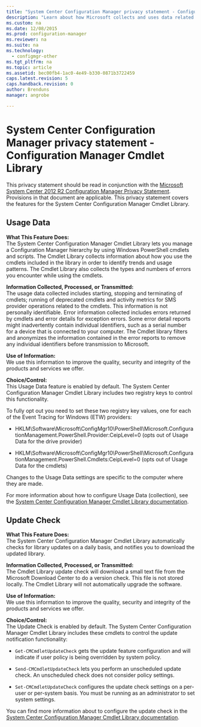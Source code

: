 ```yaml
---
title: "System Center Configuration Manager privacy statement - Configuration Manager Cmdlet Library"
description: "Learn about how Microsoft collects and uses data related to the System Center Configuration Manager Cmdlet Library."
ms.custom: na
ms.date: 12/08/2015
ms.prod: configuration-manager
ms.reviewer: na
ms.suite: na
ms.technology:
  - configmgr-other
ms.tgt_pltfrm: na
ms.topic: article
ms.assetid: bec00fb4-1ac0-4e49-b330-0871b3722459
caps.latest.revision: 5
caps.handback.revision: 0
author: Brendunsmanager: angrobe

---
```

# System Center Configuration Manager privacy statement - Configuration Manager Cmdlet Library
This privacy statement should be read in conjunction with the [Microsoft System Center 2012 R2 Configuration Manager Privacy Statement](hhttp://www.microsoft.com/privacystatement/en-us/SystemCenter2012R2/Default.aspx). Provisions in that document are applicable. This privacy statement covers the features for the System Center Configuration Manager Cmdlet Library.  

## Usage Data  
 **What This Feature Does:**   
The System Center Configuration Manager Cmdlet Library lets you manage a Configuration Manager hierarchy by using Windows PowerShell cmdlets and scripts. The Cmdlet Library collects information about how you use the cmdlets included in the library in order to identify trends and usage patterns.  The Cmdlet Library also collects the types and numbers of errors you encounter while using the cmdlets.  

 **Information Collected, Processed, or Transmitted:**   
The usage data collected includes starting, stopping and terminating of cmdlets; running of deprecated cmdlets and activity metrics for SMS provider operations related to the cmdlets. This information is not personally identifiable.  Error information collected includes errors returned by cmdlets and error details for exception errors. Some error detail reports might inadvertently contain individual identifiers, such as a serial number for a device that is connected to your computer. The Cmdlet library filters and anonymizes the information contained in the error reports to remove any individual identifiers before transmission to Microsoft.  

 **Use of Information:**   
We use this information to improve the quality, security and integrity of the products and services we offer.  

 **Choice/Control:**   
This Usage Data feature is enabled by default. The System Center Configuration Manager Cmdlet Library includes two registry keys to control this functionality.  

 To fully opt out you need to set these two registry key values, one for each of the Event Tracing for Windows (ETW) providers:  

-   HKLM\Software\Microsoft\ConfigMgr10\PowerShell\Microsoft.ConfigurationManagement.PowerShell.Provider:CeipLevel=0 (opts out of Usage Data for the drive provider)  

-   HKLM\Software\Microsoft\ConfigMgr10\PowerShell\Microsoft.ConfigurationManagement.PowerShell.Cmdlets:CeipLevel=0 (opts out of Usage Data for the cmdlets)  

 Changes to the Usage Data settings are specific to the computer where they are made.  

 For more information about how to configure Usage Data (collection), see the [System Center Configuration Manager Cmdlet Library documentation](https://technet.microsoft.com/en-us/library/dn958404.aspx).  

## Update Check  
 **What This Feature Does:**   
The System Center Configuration Manager Cmdlet Library automatically checks for library updates on a daily basis, and notifies you to download the updated library.  

 **Information Collected, Processed, or Transmitted:**   
The Cmdlet Library update check will download a small text file from the Microsoft Download Center to do a version check.   This file is not stored locally.  The Cmdlet Library will not automatically upgrade the software.  

 **Use of Information:**   
We use this information to improve the quality, security and integrity of the products and services we offer.  

 **Choice/Control:**   
The Update Check is enabled by default.  The System Center Configuration Manager Cmdlet Library includes these cmdlets to control the update notification functionality:  

-   `Get-CMCmdletUpdateCheck` gets the update feature configuration and will indicate if user policy is being overridden by system policy.  

-   `Send-CMCmdletUpdateCheck` lets you perform an unscheduled update check. An unscheduled check does not consider policy settings.  

-   `Set-CMCmdletUpdateCheck` configures the update check settings on a per-user or per-system basis. You must be running as an administrator to set system settings.  

 You can find more information about to configure the update check in the [System Center Configuration Manager Cmdlet Library documentation](https://technet.microsoft.com/en-us/library/dn958404.aspx).  
